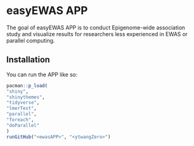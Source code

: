 
# easyEWAS APP

<!-- badges: start -->
  <!-- badges: end -->
  
  The goal of easyEWAS APP is to conduct Epigenome-wide association study and visualize results for researchers less experienced in EWAS or parallel computing.

## Installation

You can run the APP like so:
  
  ``` r
pacman::p_load(
  "shiny",
  "shinythemes",
  "tidyverse",
  "lmerTest",
  "parallel",
  "foreach",
  "doParallel"
)
runGitHub("<ewasAPP>", "<ytwangZero>") 
```
